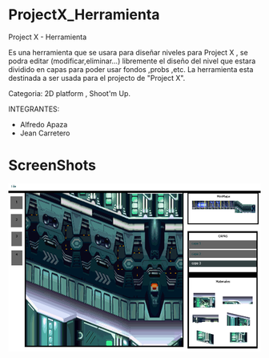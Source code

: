 # ProjectX_Herramienta
Project X - Herramienta

Es una herramienta que se usara para diseñar niveles para Project X , se podra editar (modificar,eliminar...) libremente el diseño del nivel que estara dividido en capas para poder usar fondos ,probs ,etc. La herramienta esta destinada a ser usada para el projecto de "Project X".

Categoria: 2D platform , Shoot'm Up.

INTEGRANTES:
- Alfredo Apaza
- Jean Carretero

# ScreenShots
![](test.png)
